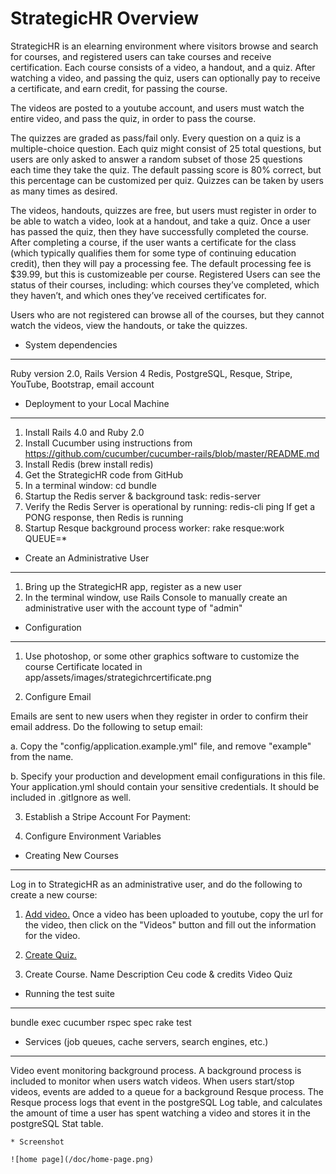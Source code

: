 StrategicHR Overview
====================
StrategicHR is an elearning environment where visitors browse and search for courses, and registered users can take courses and receive certification. Each course consists of a video, a handout, and a quiz.  After watching a video, and passing the quiz, users can optionally pay to receive a certificate, and earn credit, for passing the course.  

The videos are posted to a youtube account, and users must watch the entire video, and pass the quiz, in order to pass the course.

The quizzes are graded as pass/fail only.  Every question on a quiz is a multiple-choice question.  Each quiz might consist of 25 total questions, but users are only asked to answer a random subset of those 25 questions each time they take the quiz.  The default passing score is 80% correct, but this percentage can be customized per quiz. Quizzes can be taken by users as many times as desired.

The videos, handouts, quizzes are free, but users must register in order to be able to watch a video, look at a handout, and take a quiz.  Once a user has passed the quiz, then they have successfully completed the course.  After completing a course, if the user wants a certificate for the class (which typically qualifies them for some type of continuing education credit), then they will pay a processing fee.  The default processing fee is $39.99, but this is customizeable per course.   Registered Users can see the status of their courses, including:  which courses they’ve completed, which they haven’t, and which ones they’ve received certificates for.

Users who are not registered can browse all of the courses, but they cannot watch the videos, view the handouts, or take the quizzes.  


* System dependencies
---

Ruby version 2.0, Rails Version 4
Redis, PostgreSQL, Resque, Stripe, YouTube, Bootstrap, email account


* Deployment to your Local Machine
---
1.  Install Rails 4.0 and Ruby 2.0
2.  Install Cucumber using instructions from https://github.com/cucumber/cucumber-rails/blob/master/README.md
3.  Install Redis (brew install redis)
4.  Get the StrategicHR code from GitHub
5.  In a terminal window:
    cd <StrategicHR directory>
    bundle
6.  Startup the Redis server & background task:
    redis-server
7.  Verify the Redis Server is operational by running:
    redis-cli ping
    If get a PONG response, then Redis is running
8.  Startup Resque background process
    worker:
    rake resque:work QUEUE=*

* Create an Administrative User
---
1.  Bring up the StrategicHR app, register as a new user
2.  In the terminal window, use Rails Console to manually create an administrative user with the account type of "admin"


* Configuration
---

1. Use photoshop, or some other graphics software to customize the course Certificate located in app/assets/images/strategichrcertificate.png

2.  Configure Email

Emails are sent to new users when they register in order to confirm their
email address.  Do the following to setup email:

  a.  Copy the "config/application.example.yml" file, and remove "example" from the name.

  b.  Specify your production and development email configurations in this file. Your application.yml should contain your sensitive credentials. It should be included in .gitIgnore as well.

3.  Establish a Stripe Account For Payment:

4.  Configure Environment Variables</b>

* Creating New Courses
---
Log in to StrategicHR as an administrative user, and do the following to create a new course:

1.  <u>Add video.</u> Once a video has been uploaded to youtube, copy the url for the video, then click on the "Videos" button and fill out the information for the video.

2.  <u>Create Quiz.</u>

3.  Create Course.
    Name
    Description
    Ceu code & credits
    Video
    Quiz


* Running the test suite
---
bundle exec cucumber
rspec spec
rake test


* Services (job queues, cache servers, search engines, etc.)
---

Video event monitoring background process.  A background process is included to monitor when users watch videos.  When users start/stop videos, events are added to a queue for a background Resque process.  The Resque process logs that event in the postgreSQL Log table, and calculates the amount of time a user has spent watching a video and stores it in the postgreSQL Stat table.

```
* Screenshot

![home page](/doc/home-page.png)
